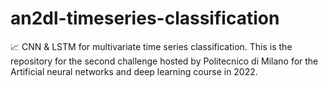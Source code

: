 # an2dl-timeseries-classification
📈 CNN &amp; LSTM for multivariate time series classification. This is the repository for the second challenge hosted by Politecnico di Milano for the Artificial neural networks and deep learning course in 2022.
